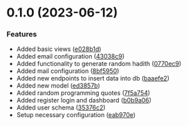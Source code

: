 # 0.1.0 (2023-06-12)


### Features

* Added basic views ([e028b1d](https://github.com/hossainchisty/HadithDaily/commit/e028b1daae5a4dc0f85dc3dcce650ff176fb5e6d))
* Added email configuration ([43038c9](https://github.com/hossainchisty/HadithDaily/commit/43038c9699ef71c9fa22da905e14db1f51764aee))
* Added functionality to generate random hadith ([0770ec9](https://github.com/hossainchisty/HadithDaily/commit/0770ec92a5dcead9bb489b48e4a860a9c296312e))
* Added mail configuration ([8bf5950](https://github.com/hossainchisty/HadithDaily/commit/8bf5950127d21d4e6ef05f5cbab61cdbf10fcceb))
* Added new endpoints to insert data into db ([baaefe2](https://github.com/hossainchisty/HadithDaily/commit/baaefe281b6ad27b4d57edb29a29b80640bcf1c0))
* Added new model ([ed3857b](https://github.com/hossainchisty/HadithDaily/commit/ed3857b889df8851e377cd0f4b2df4a88e6c4599))
* Added random programming quotes ([7f5a754](https://github.com/hossainchisty/HadithDaily/commit/7f5a7545e21de8492c2c35dc1380d68a9eccff14))
* Added register login and dashboard ([b0b9a06](https://github.com/hossainchisty/HadithDaily/commit/b0b9a06d25434e01dbd13aeddb953d3b92b033e8))
* Added user schema ([35376c2](https://github.com/hossainchisty/HadithDaily/commit/35376c2e57fd0d232c95364508b81cf58369ab8a))
* Setup necessary configuration ([eab970e](https://github.com/hossainchisty/HadithDaily/commit/eab970e734742e7ff5cadc0ca7850a13ddf39c42))



